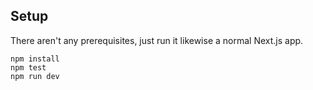 ## Setup

There aren't any prerequisites, just run it likewise a normal Next.js app.

```
npm install
npm test
npm run dev
```
